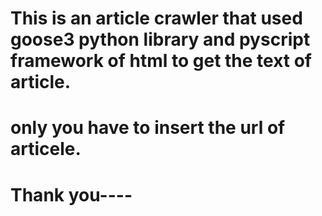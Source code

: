 # This is an article crawler that used goose3 python library and pyscript framework of html to get the text of article.
# only you have to insert the url of articele.
# Thank you----
